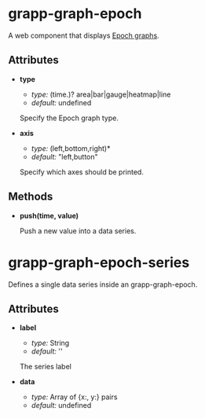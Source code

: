grapp-graph-epoch
=================

A web component that displays [Epoch graphs](https://github.com/fastly/epoch).

Attributes
----------

* **type**

  - *type:* (time.)? area|bar|gauge|heatmap|line
  - *default:* undefined

  Specify the Epoch graph type.

* **axis**

  - *type:* (left,bottom,right)*
  - *default:* "left,button"

  Specify which axes should be printed.

Methods
-------

* **push(time, value)**

  Push a new value into a data series.


grapp-graph-epoch-series
========================

Defines a single data series inside an grapp-graph-epoch.

Attributes
----------

* **label**

  - *type:* String
  - *default:* ''

  The series label

* **data**

  - *type:* Array of {x:, y:} pairs
  - *default:* undefined
